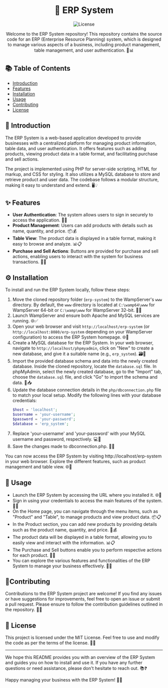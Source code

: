 <h1 align="center">🚀 ERP System</h1>

<p align="center">
  <img src="https://img.shields.io/badge/License-MIT-blue.svg" alt="License" />
</p>

<p align="center">
  Welcome to the ERP System repository! This repository contains the source code for an ERP (Enterprise Resource Planning) system, which is designed to manage various aspects of a business, including product management, table management, and user authentication. 💼📊
</p>

## 📚 Table of Contents

- [Introduction](#introduction)
- [Features](#features)
- [Installation](#installation)
- [Usage](#usage)
- [Contributing](#contributing)
- [License](#license)

## 🌟 Introduction

The ERP System is a web-based application developed to provide businesses with a centralized platform for managing product information, table data, and user authentication. It offers features such as adding products, viewing product data in a table format, and facilitating purchase and sell actions.

The project is implemented using PHP for server-side scripting, HTML for markup, and CSS for styling. It also utilizes a MySQL database to store and retrieve product and user data. The codebase follows a modular structure, making it easy to understand and extend. 🖥️💡

## ✨ Features

- **User Authentication**: The system allows users to sign in securely to access the application. 🔐👤
- **Product Management**: Users can add products with details such as name, quantity, and price. 📦💰
- **Table View**: The product data is displayed in a table format, making it easy to browse and analyze. 📊📋
- **Purchase and Sell Actions**: Buttons are provided for purchase and sell actions, enabling users to interact with the system for business transactions. 🛒💲

## ⚙️ Installation

To install and run the ERP System locally, follow these steps:

1. Move the cloned repository folder (`erp-system`) to the WampServer's `www` directory. By default, the `www` directory is located at `C:\wamp64\www` for WampServer 64-bit or `C:\wamp\www` for WampServer 32-bit. 📁🚀
2. Launch WampServer and ensure both Apache and MySQL services are running. 🌐✅
3. Open your web browser and visit `http://localhost/erp-system` (or `http://localhost:8080/erp-system` depending on your WampServer configuration) to access the ERP System homepage. 🌐🔗
4. Create a MySQL database for the ERP System. In your web browser, navigate to `http://localhost/phpmyadmin`, click on "New" to create a new database, and give it a suitable name (e.g., `erp_system`). 🗃️💾
5. Import the provided database schema and data into the newly created database. Inside the cloned repository, locate the `database.sql` file. In phpMyAdmin, select the newly created database, go to the "Import" tab, choose the `database.sql` file, and click "Go" to import the schema and data. 📂📥
6. Update the database connection details in the `php/dbconnection.php` file to match your local setup. Modify the following lines with your database credentials:
   ```php
   $host = 'localhost';
   $username = 'your-username';
   $password = 'your-password';
   $database = 'erp_system';
   ```
 7. Replace 'your-username' and 'your-password' with your MySQL username and password, respectively. 💻🔑
 8. Save the changes made to dbconnection.php. 💾✅

You can now access the ERP System by visiting http://localhost/erp-system in your web browser. Explore the different features, such as product management and table view. 🌐🚀

## 🎯 Usage

- Launch the ERP System by accessing the URL where you installed it. 🌐🚀
- Sign in using your credentials to access the main features of the system. 👤🔐
- On the Home page, you can navigate through the menu items, such as "Product" and "Table", to manage products and view product data. 📦📋
- In the Product section, you can add new products by providing details such as the product name, quantity, and price. 💼💰
- The product data will be displayed in a table format, allowing you to easily view and interact with the information. 📊📋
- The Purchase and Sell buttons enable you to perform respective actions for each product. 🛒💲
- You can explore the various features and functionalities of the ERP System to manage your business effectively. 💼🚀

## 🤝Contributing

Contributions to the ERP System project are welcome! If you find any issues or have suggestions for improvements, feel free to open an issue or submit a pull request. Please ensure to follow the contribution guidelines outlined in the repository. 🙌🌟

## 📝 License

This project is licensed under the MIT License. Feel free to use and modify the code as per the terms of the license. 📃📜

---

We hope this README provides you with an overview of the ERP System and guides you on how to install and use it. If you have any further questions or need assistance, please don't hesitate to reach out. 📚❓

Happy managing your business with the ERP System! 💼🚀


